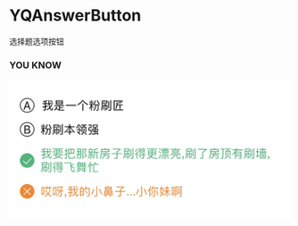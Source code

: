 # YQAnswerButton

选择题选项按钮

### YOU KNOW

![image](https://github.com/yuyedaidao/YQAnswerButton/blob/master/IMG_2587.jpg)
